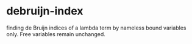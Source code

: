 # debruijn-index
finding de Bruijn indices of a lambda term by nameless bound variables only. Free variables remain unchanged.
